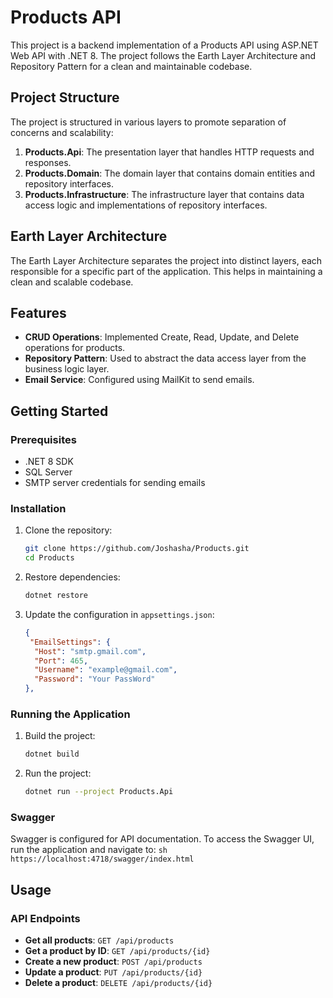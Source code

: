 
# Products API

This project is a backend implementation of a Products API using ASP.NET Web API with .NET 8. The project follows the Earth Layer Architecture and Repository Pattern for a clean and maintainable codebase.

## Project Structure

The project is structured in various layers to promote separation of concerns and scalability:
1. **Products.Api**: The presentation layer that handles HTTP requests and responses.
2. **Products.Domain**: The domain layer that contains domain entities and repository interfaces.
3. **Products.Infrastructure**: The infrastructure layer that contains data access logic and implementations of repository interfaces.

## Earth Layer Architecture

The Earth Layer Architecture separates the project into distinct layers, each responsible for a specific part of the application. This helps in maintaining a clean and scalable codebase.

## Features

- **CRUD Operations**: Implemented Create, Read, Update, and Delete operations for products.
- **Repository Pattern**: Used to abstract the data access layer from the business logic layer.
- **Email Service**: Configured using MailKit to send emails.

## Getting Started

### Prerequisites

- .NET 8 SDK
- SQL Server
- SMTP server credentials for sending emails

### Installation

1. Clone the repository:
    ```sh
    git clone https://github.com/Joshasha/Products.git
    cd Products
    ```
2. Restore dependencies:
    ```sh
    dotnet restore
    ```
3. Update the configuration in `appsettings.json`:
    ```json
    {
     "EmailSettings": {
      "Host": "smtp.gmail.com",
      "Port": 465,
      "Username": "example@gmail.com",
      "Password": "Your PassWord"
    },
    ```

### Running the Application

1. Build the project:
    ```sh
    dotnet build
    ```
2. Run the project:
    ```sh
    dotnet run --project Products.Api
    ```

### Swagger

Swagger is configured for API documentation. To access the Swagger UI, run the application and navigate to:
    ```sh
    https://localhost:4718/swagger/index.html
    ```

## Usage

### API Endpoints

- **Get all products**: `GET /api/products`
- **Get a product by ID**: `GET /api/products/{id}`
- **Create a new product**: `POST /api/products`
- **Update a product**: `PUT /api/products/{id}`
- **Delete a product**: `DELETE /api/products/{id}`

